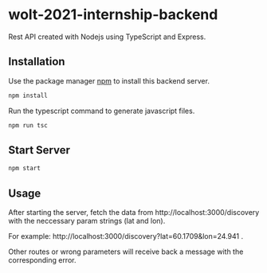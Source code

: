 # wolt-2021-internship-backend

Rest API created with Nodejs using TypeScript and Express.

## Installation

Use the package manager [npm](https://www.npmjs.com/) to install this backend server.

```bash
npm install
```

Run the typescript command to generate javascript files.

```bash
npm run tsc
```

## Start Server

```bash
npm start
```

## Usage

After starting the server, fetch the data from http://localhost:3000/discovery with the neccessary param strings (lat and lon).

For example: http://localhost:3000/discovery?lat=60.1709&lon=24.941 .

Other routes or wrong parameters will receive back a message with the corresponding error.
